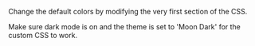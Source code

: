 Change the default colors by modifying the very first section of the CSS.

Make sure dark mode is on and the theme is set to 'Moon Dark' for the custom CSS to work.
